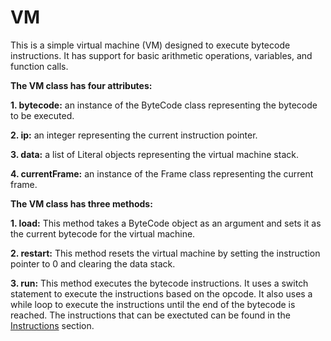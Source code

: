 # **VM**

This is a simple virtual machine (VM) designed to execute bytecode instructions. It has support for basic arithmetic operations, variables, and function calls.

**The VM class has four attributes:**

**1. bytecode:** an instance of the ByteCode class representing the bytecode to be executed.

**2. ip:** an integer representing the current instruction pointer.

**3. data:** a list of Literal objects representing the virtual machine stack.

**4. currentFrame:** an instance of the Frame class representing the current frame.

**The VM class has three methods:**

**1. load:** This method takes a ByteCode object as an argument and sets it as the current bytecode for the virtual machine.

**2. restart:** This method resets the virtual machine by setting the instruction pointer to 0 and clearing the data stack.

**3. run:** This method executes the bytecode instructions. It uses a switch statement to execute the instructions based on the opcode. It also uses a while loop to execute the instructions until the end of the bytecode is reached. The instructions that can be exectuted can be found in the [Instructions](INSTRUCTIONS.md) section.

